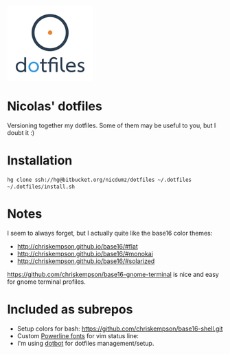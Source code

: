 ![Logo](logo_200.png "Logo")

# Nicolas' dotfiles #

Versioning together my dotfiles. Some of them may be useful to you, but I doubt it :)

# Installation

    hg clone ssh://hg@bitbucket.org/nicdumz/dotfiles ~/.dotfiles
    ~/.dotfiles/install.sh

# Notes

I seem to always forget, but I actually quite like the base16 color themes:

- http://chriskempson.github.io/base16/#flat
- http://chriskempson.github.io/base16/#monokai
- http://chriskempson.github.io/base16/#solarized

https://github.com/chriskempson/base16-gnome-terminal is nice and easy for gnome terminal profiles.

# Included as subrepos

- Setup colors for bash: https://github.com/chriskempson/base16-shell.git
- Custom [Powerline fonts](https://github.com/powerline/fonts.git) for vim status line:
- I'm using [dotbot](https://github.com/anishathalye/dotbot) for dotfiles management/setup.
